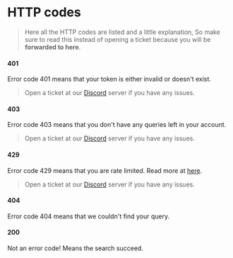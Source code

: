 # HTTP codes

> Here all the HTTP codes are listed and a little explanation, So make sure to read this instead of opening a ticket because you will be **forwarded to here**.

<!-- tabs:start -->

#### **401**

Error code 401 means that your token is either invalid or doesn't exist.

> Open a ticket at our [Discord](https://namedc.org/discord) server if you have any issues.

#### **403**

Error code 403 means that you don't have any queries left in your account.

> Open a ticket at our [Discord](https://namedc.org/discord) server if you have any issues.


#### **429**

Error code 429 means that you are rate limited. Read more at [here](./api/info.md).

> Open a ticket at our [Discord](https://namedc.org/discord) server if you have any issues.


#### **404**

Error code 404 means that we couldn't find your query.

#### **200**

Not an error code! Means the search succeed.

<!-- tabs:end -->